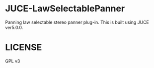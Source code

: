 # JUCE-LawSelectablePanner
Panning law selectable stereo panner plug-in. This is built using JUCE ver5.0.0.

# LICENSE
GPL v3
